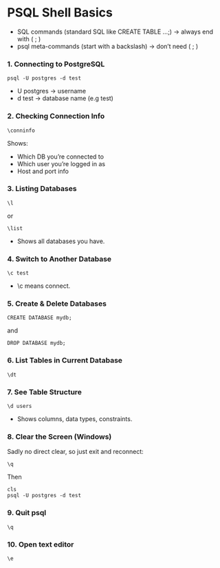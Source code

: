 # PSQL Shell Basics

- SQL commands (standard SQL like CREATE TABLE ...;) → always end with ( ; )
- psql meta-commands (start with a backslash) → don’t need ( ; )

### 1. Connecting to PostgreSQL

    psql -U postgres -d test

- U postgres → username
- d test → database name (e.g test)

### 2. Checking Connection Info

    \conninfo

Shows:

- Which DB you’re connected to
- Which user you’re logged in as
- Host and port info

### 3. Listing Databases

    \l

or

    \list
    
- Shows all databases you have.

### 4. Switch to Another Database

    \c test

- \c means connect.

### 5. Create & Delete Databases

    CREATE DATABASE mydb;

and 

    DROP DATABASE mydb;

### 6. List Tables in Current Database

    \dt

### 7. See Table Structure

    \d users

- Shows columns, data types, constraints.

### 8. Clear the Screen (Windows)

Sadly no direct clear, so just exit and reconnect:

    \q

Then 

    cls
    psql -U postgres -d test

### 9. Quit psql

    \q

### 10. Open text editor

    \e
